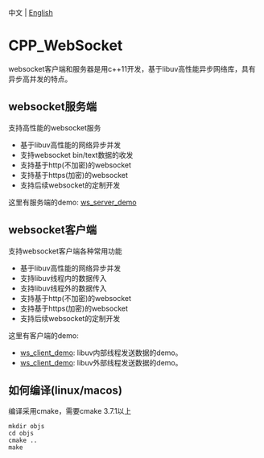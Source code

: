 中文 | [English](README_.md)
# CPP_WebSocket
websocket客户端和服务器是用c++11开发，基于libuv高性能异步网络库，具有异步高并发的特点。

## websocket服务端
支持高性能的websocket服务

* 基于libuv高性能的网络异步并发
* 支持websocket bin/text数据的收发
* 支持基于http(不加密)的websocket
* 支持基于https(加密)的websocket
* 支持后续websocket的定制开发

这里有服务端的demo: [ws_server_demo](src/tools/ws_server_demo.cpp)

## websocket客户端
支持websocket客户端各种常用功能
* 基于libuv高性能的网络异步并发
* 支持libuv线程内的数据传入
* 支持libuv线程外的数据传入
* 支持基于http(不加密)的websocket
* 支持基于https(加密)的websocket
* 支持后续websocket的定制开发

这里有客户端的demo: 
* [ws_client_demo](src/tools/ws_client_demo.cpp): libuv内部线程发送数据的demo。
* [ws_client_demo](src/tools/ws_client_asnyc_demo.cpp): libuv外部线程发送数据的demo。

## 如何编译(linux/macos)
编译采用cmake，需要cmake 3.7.1以上
```
mkdir objs
cd objs
cmake ..
make
```